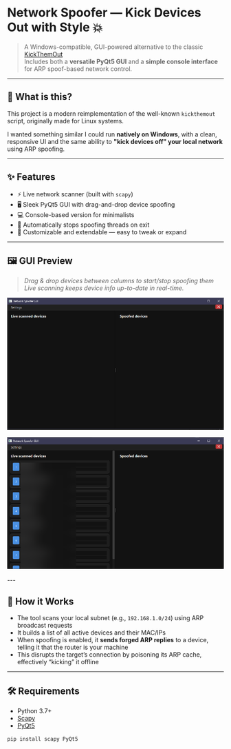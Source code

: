 # Network Spoofer — Kick Devices Out with Style 💥

> A Windows-compatible, GUI-powered alternative to the classic [KickThemOut](https://github.com/k4m4/kickthemout)  
> Includes both a **versatile PyQt5 GUI** and a **simple console interface** for ARP spoof-based network control.

---

## 🧠 What is this?

This project is a modern reimplementation of the well-known `kickthemout` script, originally made for Linux systems.

I wanted something similar I could run **natively on Windows**, with a clean, responsive UI and the same ability to **"kick devices off" your local network** using ARP spoofing.

---

## ✨ Features

- ⚡ Live network scanner (built with `scapy`)
- 🖥️ Sleek PyQt5 GUI with drag-and-drop device spoofing
- 💻 Console-based version for minimalists
- 🧹 Automatically stops spoofing threads on exit
- 🧠 Customizable and extendable — easy to tweak or expand

---

## 🖼 GUI Preview

> _Drag & drop devices between columns to start/stop spoofing them_  
> _Live scanning keeps device info up-to-date in real-time._

<!-- IMAGE PLACEHOLDER BELOW -->
<p align="center">
  <img src="images/mp.png" width="700" alt="Empty GUI Preview">
</p>
<p align="center">
  <img src="images/fp.png" width="700" alt="Full GUI Preview">
</p>
---

## 🚀 How it Works

- The tool scans your local subnet (e.g., `192.168.1.0/24`) using ARP broadcast requests
- It builds a list of all active devices and their MAC/IPs
- When spoofing is enabled, it **sends forged ARP replies** to a device, telling it that the router is your machine
- This disrupts the target’s connection by poisoning its ARP cache, effectively “kicking” it offline

---

## 🛠 Requirements

- Python 3.7+
- [Scapy](https://pypi.org/project/scapy/)
- [PyQt5](https://pypi.org/project/PyQt5/)

```bash
pip install scapy PyQt5

